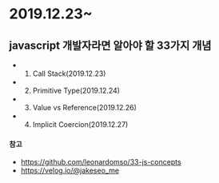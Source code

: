 # 2019.12.23~

## javascript 개발자라면 알아야 할 33가지 개념

- 1. Call Stack(2019.12.23)
- 2. Primitive Type(2019.12.24)
- 3. Value vs Reference(2019.12.26)
- 4. Implicit Coercion(2019.12.27)

#### 참고

- https://github.com/leonardomso/33-js-concepts
- https://velog.io/@jakeseo_me
